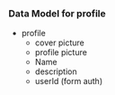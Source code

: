 ### Data Model for profile

- profile
    - cover picture
    - profile picture
    - Name
    - description
    - userId (form auth)